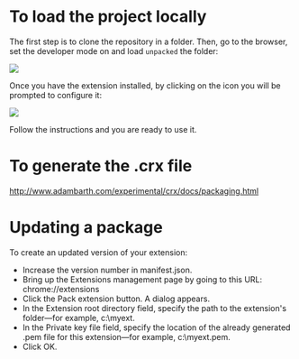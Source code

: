 # To load the project locally

The first step is to clone the repository in a folder. Then, go to the browser, set the developer mode on and load `unpacked` the folder:

![](https://res.cloudinary.com/ongmungazi/image/upload/v1650718681/open-source/Screen_Shot_2022-04-23_at_9.45.14_AM.png)

Once you have the extension installed, by clicking on the icon you will be prompted to configure it:

![](https://res.cloudinary.com/ongmungazi/image/upload/v1650718878/open-source/Screen_Shot_2022-04-23_at_10.01.04_AM.png)

Follow the instructions and you are ready to use it.


# To generate the .crx file
http://www.adambarth.com/experimental/crx/docs/packaging.html

# Updating a package

To create an updated version of your extension:

* Increase the version number in manifest.json.
* Bring up the Extensions management page by going to this URL: chrome://extensions
* Click the Pack extension button. A dialog appears.
* In the Extension root directory field, specify the path to the extension's folder—for example, c:\myext.
* In the Private key file field, specify the location of the already generated .pem file for this extension—for example, c:\myext.pem.
* Click OK.
